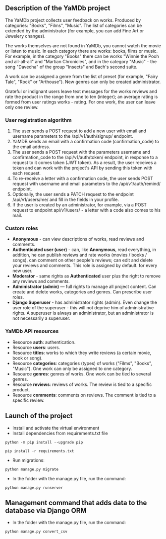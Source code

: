 
## Description of the YaMDb project
The YaMDb project collects user feedback on works.
Produced by categories: "Books", "Films", "Music".
The list of categories can be extended by the administrator (for example,
you can add Fine Art or Jewelery changes).

The works themselves are not found in YaMDb, you cannot watch the movie or
listen to music.
In each category there are works: books, films or music. For example,
in the category "Books" there can be works "Winnie the Pooh and all-all-all" and
"Martian Chronicles", and in the category "Music" - the song "Davecha" of the group
"Insects" and Bach's second suite.

A work can be assigned a genre from the list of preset
(for example, "Fairy Tale", "Rock" or "Arthouse"). New genres can only be created
administrator.

Grateful or indignant users leave text messages for the works
reviews and rate the product in the range from one to ten
(integer); an average rating is formed from user ratings
works - rating. For one work, the user can
leave only one review.

### User registration algorithm
1. The user sends a POST request to add a new user with
email and username parameters to the /api/v1/auth/signup/ endpoint.
2. YaMDB sends an email with a confirmation code (confirmation_code) to the email address.
3. The user sends a POST request with the parameters username and
confirmation_code to the /api/v1/auth/token/ endpoint, in response to a request to it
comes token (JWT token). As a result, the user receives a token and can
work with the project's API by sending this token with each request.
4. To re-receive a letter with a confirmation code, the user sends
POST request with username and email parameters to the /api/v1/auth/remind/ endpoint.
5. Optionally, the user sends a PATCH request to the endpoint
/api/v1/users/me/ and fill in the fields in your profile.
6. If the user is created by an administrator, for example, via a POST request to
endpoint api/v1/users/ - a letter with a code also comes to his mail.

### Custom roles
- **Anonymous** - can view descriptions of works, read reviews and comments.
- **Authenticated user (user)** - can, like **Anonymous**, read everything,
in addition, he can publish reviews and rate works
(movies / books / songs), can comment on other people's reviews; can edit
and delete your reviews and comments. This role is assigned by default.
for every new user.
- **Moderator** - same rights as **Authenticated**
user plus the right to remove any reviews and comments.
- **Administrator (admin)** — full rights to manage all project content.
Can create and delete works, categories and genres. Can prescribe
user roles.
- **Django Superuser** - has administrator rights (admin). Even
change the user role of the superuser - this will not deprive him of administrative rights.
A superuser is always an administrator, but an administrator is not necessarily a superuser.

### YaMDb API resources
- Resource **auth**: authentication.
- Resource **users**: users.
- Resource **titles**: works to which they write reviews (a certain movie, book or song).
- Resource **categories**: categories (types) of works ("Films", "Books", "Music"). One work can only be assigned to one category.
- Resource **genres**: genres of works. One work can be tied to several genres.
- Resource **reviews**: reviews of works. The review is tied to a specific product.
- Resource **comments**: comments on reviews. The comment is tied to a specific review.

## Launch of the project

- Install and activate the virtual environment
- Install dependencies from requirements.txt file
```
python -m pip install --upgrade pip

pip install -r requirements.txt
```
- Run migrations:
```
python manage.py migrate
```

- In the folder with the manage.py file, run the command:
```
python manage.py runserver
```

## Management command that adds data to the database via Django ORM

- In the folder with the manage.py file, run the command:
```
python manage.py convert_csv
```